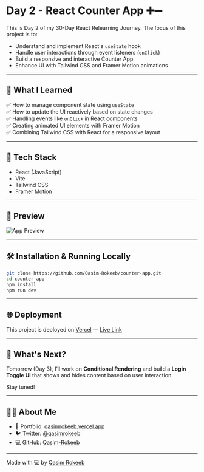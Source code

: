 
# Day 2 - React Counter App ➕➖

This is Day 2 of my 30-Day React Relearning Journey. The focus of this project is to:

- Understand and implement React's `useState` hook
- Handle user interactions through event listeners (`onClick`)
- Build a responsive and interactive Counter App
- Enhance UI with Tailwind CSS and Framer Motion animations

---

## 🚀 What I Learned

✅ How to manage component state using `useState`  
✅ How to update the UI reactively based on state changes  
✅ Handling events like `onClick` in React components  
✅ Creating animated UI elements with Framer Motion  
✅ Combining Tailwind CSS with React for a responsive layout

---

## 🧠 Tech Stack

- React (JavaScript)
- Vite
- Tailwind CSS
- Framer Motion

---

## 📸 Preview

![App Preview](https://raw.githubusercontent.com/Qasim-Rokeeb/counter-app/main/screenshot.png)

---

## 🛠️ Installation & Running Locally

```bash
git clone https://github.com/Qasim-Rokeeb/counter-app.git
cd counter-app
npm install
npm run dev
````

---

## 🌐 Deployment

This project is deployed on [Vercel](https://vercel.com/) — [Live Link](https://qasimrokeeb-counter-app.vercel.app/)

---

## 🔮 What's Next?

Tomorrow (Day 3), I’ll work on **Conditional Rendering** and build a **Login Toggle UI** that shows and hides content based on user interaction.

Stay tuned!

---

## 🙋‍♂️ About Me

* 🔗 Portfolio: [qasimrokeeb.vercel.app](https://qasimrokeeb.vercel.app)
* 🐦 Twitter: [@qasimrokeeb](https://x.com/qasimrokeeb)
* 💻 GitHub: [Qasim-Rokeeb](https://github.com/Qasim-Rokeeb)

---

Made with 💻 by [Qasim Rokeeb](https://github.com/Qasim-Rokeeb)

```
